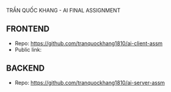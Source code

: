 TRẦN QUỐC KHANG - AI FINAL ASSIGNMENT
## FRONTEND
- Repo: https://github.com/tranquockhang1810/ai-client-assm
- Public link:

## BACKEND
- Repo: https://github.com/tranquockhang1810/ai-server-assm
